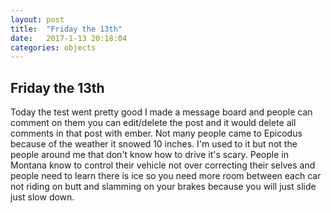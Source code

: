 ```yaml
---
layout: post
title:  "Friday the 13th"
date:   2017-1-13 20:18:04
categories: objects
---
```


## Friday the 13th
Today the test went pretty good I made a message board and people can comment on them you can edit/delete the post and it would delete all comments in that post with ember. Not many people came to Epicodus because of the weather it snowed 10 inches. I'm used to it but not the people around me that don't know how to drive it's scary. People in Montana know to control their vehicle not over correcting their selves and people need to learn there is ice so you need more room between each car not riding on butt and slamming on your brakes because you will just slide just slow down.
